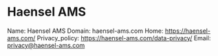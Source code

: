 
# Haensel AMS

Name: Haensel AMS
Domain: haensel-ams.com
Home: https://haensel-ams.com/
Privacy_policy: https://haensel-ams.com/data-privacy/
Email: privacy@haensel-ams.com
